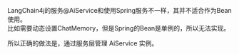 LangChain4j的服务@AiService和使用Spring服务不一样，其并不适合作为Bean使用。  
比如需要动态设置ChatMemory，但是Spring的Bean是单例的，所以无法实现。

所以正确的做法是，通过服务层管理 AiService 实例。